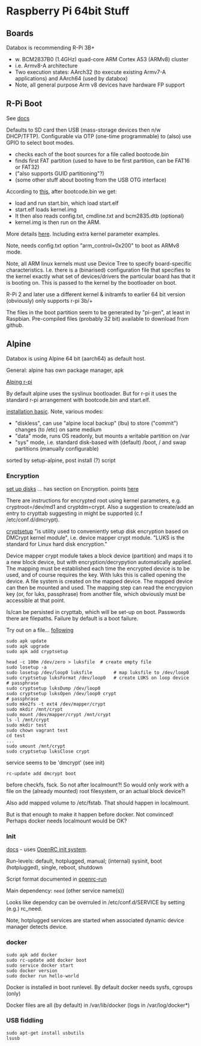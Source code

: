 # Raspberry Pi 64bit Stuff

## Boards

Databox is recommending R-Pi 3B+
- w. BCM2837B0 (1.4GHz) quad-core ARM Cortex A53 (ARMv8) cluster
- i.e. Armv8-A architecture
- Two execution states: AArch32 (to execute existing Armv7-A applications) and AArch64 (used by databox)
- Note, all general purpose Arm v8 devices have hardware FP support

## R-Pi Boot

See [docs](https://www.raspberrypi.org/documentation/hardware/raspberrypi/bootmodes/bootflow.md)

Defaults to SD card then USB (mass-storage devices then n/w DHCP/TFTP). 
Configurable via OTP (one-time programmable) to (also) use GPIO to select boot modes.
- checks each of the boot sources for a file called bootcode.bin
- finds first FAT partition (used to have to be first partition, can be FAT16 or FAT32)
- ("also supports GUID partitioning"?)
- (some other stuff about booting from the USB OTG interface)

According to [this](https://raspberrypi.stackexchange.com/questions/10442/what-is-the-boot-sequence), 
after bootcode.bin we get:
- load and run start.bin, which load start.elf
- start.elf loads kernel.img
- It then also reads config.txt, cmdline.txt and bcm2835.dtb (optional)
- kernel.img is then run on the ARM.

More details [here](https://wiki.beyondlogic.org/index.php?title=Understanding_RaspberryPi_Boot_Process).
Including extra kernel parameter examples. 

Note, needs config.txt option "arm_control=0x200" to boot as ARMv8 mode.

Note, all ARM linux kernels must use Device Tree to specify board-specific characteristics. 
I.e. there is a (binarised) configuration file that specifies to the kernel exactly what set of devices/drivers the particular board has that it is booting on.
This is passed to the kernel by the bootloader on boot.

R-Pi 2 and later use a different kernel & initramfs to earlier 
64 bit version (obviously) only supports r-pi 3b/+

The files in the boot partition seem to be generated by "pi-gen", at least in Raspbian.
Pre-compiled files (probably 32 bit) available to download from github.

## Alpine

Databox is using Alpine 64 bit (aarch64) as default host.

General: alpine has own package manager, apk

[Alping r-pi](https://wiki.alpinelinux.org/wiki/Raspberry_Pi)

By default alpine uses the syslinux bootloader.
But for r-pi it uses the standard r-pi arrangement with bootcode.bin and start.elf.

[installation basic](https://wiki.alpinelinux.org/wiki/Installation). Note, various modes:
- "diskless", can use "alpine local backup" (lbu) to store ("commit") changes (to /etc) on same medium
- "data" mode, runs OS readonly, but mounts a writable partition on /var
- "sys" mode, i.e. standard disk-based with (default) /boot, / and swap partitions (manually configurable)

sorted by setup-alpine, post install (?) script

### Encryption

[set up disks](https://wiki.alpinelinux.org/wiki/Setting_up_disks_manually) ... 
has section on Encryption. 
points [here](https://wiki.alpinelinux.org/wiki/Setting_up_encrypted_volumes_with_LUKS)

There are instructions for encrypted root using kernel parameters, e.g. cryptroot=/dev/md1 and cryptdm=crypt.
Also a suggestion to create/add an entry to crypttab suggesting in might be supported (c.f /etc/conf.d/dmcrypt).

[cryptsetup](https://gitlab.com/cryptsetup/cryptsetup) "is utility used to conveniently setup disk encryption based
on DMCrypt kernel module", i.e. device mapper crypt module. 
"LUKS is the standard for Linux hard disk encryption."

Device mapper crypt module takes a block device (partition) and maps it to a new block device, but with encryption/decrypytion automatically applied.
The mapping must be established each time the encrypted device is to be used, and of course requires the key.
With luks this is called opening the device.
A file system is created on the mapped device.
The mapped device can then be mounted and used.
The mapping step can read the encrypyion key (or, for luks, passphrase) from another file, which obviously must be accessible at that point.

Is/can be persisted in crypttab, which will be set-up on boot. Passwords there are filepaths. Failure by default is a boot failure.

Try out on a file... [following](https://gitlab.com/cryptsetup/cryptsetup/wikis/FrequentlyAskedQuestions#2-setup)
```
sudo apk update
sudo apk upgrade
sudo apk add cryptsetup

head -c 100m /dev/zero > luksfile  # create empty file
sudo losetup -a
sudo losetup /dev/loop0 luksfile        # map luksfile to /dev/loop0
sudo cryptsetup luksFormat /dev/loop0   # create LUKS on loop device
# passphrase
sudo cryptsetup luksDump /dev/loop0
sudo cryptsetup luksOpen /dev/loop0 crypt
# passphrase
sudo mke2fs -t ext4 /dev/mapper/crypt
sudo mkdir /mnt/crypt
sudo mount /dev/mapper/crypt /mnt/crypt
ls -l /mnt/crypt
sudo mkdir test
sudo chown vagrant test
cd test
...
sudo umount /mnt/crypt
sudo cryptsetup luksClose crypt

```

service seems to be 'dmcrypt' (see init)
```
rc-update add dmcrypt boot
```
before checkfs, fsck. 
So not after localmount?! So would only work with a file on the (already mounted) root filesystem, or an actual block device?!

Also add mapped volume to /etc/fstab. That should happen in localmount.

But is that enough to make it happen before docker. Not convinced! 
Perhaps docker needs localmount would be OK?

### Init

[docs](https://wiki.alpinelinux.org/wiki/Alpine_Linux_Init_System) - 
uses [OpenRC init system](https://wiki.gentoo.org/wiki/OpenRC).

Run-levels: default, hotplugged, manual; (internal) sysinit, boot (hotplugged), single, reboot, shutdown

Script format documented in [openrc-run](https://manpages.debian.org/testing/openrc/openrc-run.8.en.html)

Main dependency: `need` (other service name(s))

Looks like dependcy can be overruled in /etc/conf.d/SERVICE by setting (e.g.) rc_need.

Note, hotplugged services are started when associated dynamic device manager detects device. 

### docker

```
sudo apk add docker
sudo rc-update add docker boot
sudo service docker start
sudo docker version
sudo docker run hello-world
```

Docker is installed in boot runlevel. 
By default docker needs sysfs, cgroups (only)

Docker files are all (by default) in /var/lib/docker (logs in /var/log/docker*)

### USB fiddling

```
sudo apt-get install usbutils
lsusb
```

